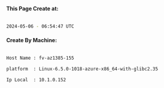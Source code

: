 
   
#### This Page Create at:

```bash

2024-05-06 - 06:54:47 UTC

```

#### Create By Machine:

```bash

Host Name : fv-az1385-155

platform  : Linux-6.5.0-1018-azure-x86_64-with-glibc2.35

Ip Local  : 10.1.0.152

```

